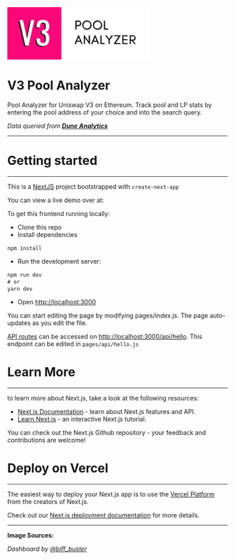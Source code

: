 <img src="https://github.com/biffbuster/V3-Analyzer/blob/main/assets/images/PA_logo.png" width="325" height="120">

# V3 Pool Analyzer

Pool Analyzer for Uniswap V3 on Ethereum. Track pool and LP stats by entering the pool address of your choice and into the search query.

*Data queried from **[Dune Analytics](https://dune.com/)***

____________

# Getting started
____________

This is a [NextJS](https://nextjs.org/) project bootstrapped with `create-next-app`

You can view a live demo over at: 

To get this frontend running locally:

- Clone this repo
- Install dependencies
```
npm install
```
- Run the development server:
```
npm run dev
# or
yarn dev
```
- Open [http://localhost:3000](http://localhost:3000)

You can start editing the page by modifying pages/index.js. The page auto-updates as you edit the file.

[API routes](https://nextjs.org/docs/api-routes/introduction) can be accessed on [http://localhost:3000/api/hello](http://localhost:3000/api/hello). This endpoint can be edited in `pages/api/hello.js`

# Learn More
________

to learn more about Next.js, take a look at the following resources:
- [Next.js Documentation](https://nextjs.org/docs) - learn about Next.js features and API.
- [Learn Next.js](https://nextjs.org/learn/foundations/about-nextjs) - an interactive Next.js tutorial.

You can check out the Next.js Github repository - your feedback and contributions are welcome!

# Deploy on Vercel
__________

The easiest way to deploy your Next.js app is to use the [Vercel Platform](https://vercel.com/new?filter=next.js) from the creators of Next.js.

Check out our [Next.js deployment documentation](https://nextjs.org/docs/deployment) for more details.

_____________

**Image Sources:**


*Dashboard by [@biff_buster](https://twitter.com/biff_buster)*
